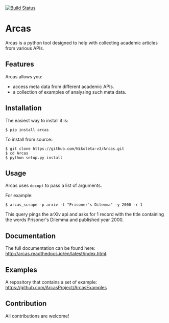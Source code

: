 [![Build
Status](https://travis-ci.org/Nikoleta-v3/Arcas.svg?branch=master)](https://travis-ci.org/Nikoleta-v3/Arcas)

# Arcas

Arcas is a python tool designed to help with collecting academic articles
from various APIs.

Features
--------

Arcas allows you:

- access meta data from different academic APIs.
- a collection of examples of analysing such meta data.

Installation
-------------

The easiest way to install it is:

```
$ pip install arcas
```

To install from source::

```
$ git clone https://github.com/Nikoleta-v3/Arcas.git
$ cd Arcas
$ python setup.py install
```

Usage
-----

Arcas uses `docopt` to pass a list of arguments.

For example:

```
$ arcas_scrape -p arxiv -t "Prisoner's Dilemma" -y 2000 -r 1
```

This query pings the arXiv api and asks for 1 record with the title containing
the words Prisoner's Dilemma and published year 2000.

Documentation
-------------
The full documentation can be found here: http://arcas.readthedocs.io/en/latest/index.html.


Examples
--------

A repository that contains a set of example: https://github.com/ArcasProject/ArcasExamples


Contribution
------------

All contributions are welcome!

